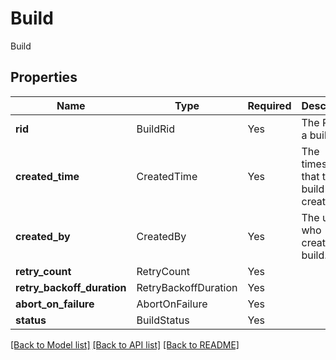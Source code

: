 # Build

Build

## Properties
| Name | Type | Required | Description |
| ------------ | ------------- | ------------- | ------------- |
**rid** | BuildRid | Yes | The RID of a build |
**created_time** | CreatedTime | Yes | The timestamp that the build was created. |
**created_by** | CreatedBy | Yes | The user who created the build. |
**retry_count** | RetryCount | Yes |  |
**retry_backoff_duration** | RetryBackoffDuration | Yes |  |
**abort_on_failure** | AbortOnFailure | Yes |  |
**status** | BuildStatus | Yes |  |


[[Back to Model list]](../../../README.md#models-v2-link) [[Back to API list]](../../../README.md#documentation-for-api-endpoints) [[Back to README]](../../../README.md)
